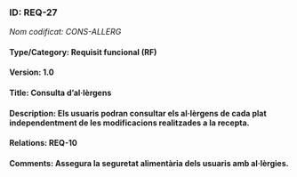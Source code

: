 ### ID: REQ-27
_Nom codificat: CONS-ALLERG_
#### Type/Category: Requisit funcional (RF)
#### Version: 1.0
#### Title: Consulta d’al·lèrgens
#### Description: Els usuaris podran consultar els al·lèrgens de cada plat independentment de les modificacions realitzades a la recepta.
#### Relations: REQ-10
#### Comments: Assegura la seguretat alimentària dels usuaris amb al·lèrgies.

